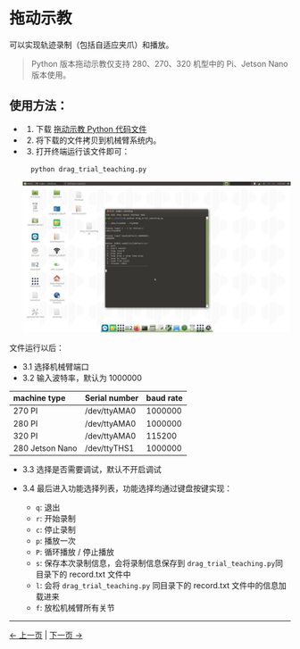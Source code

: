 # 拖动示教

可以实现轨迹录制（包括自适应夹爪）和播放。

> Python 版本拖动示教仅支持 280、270、320 机型中的 Pi、Jetson Nano 版本使用。

## 使用方法：

- 1. 下载 [拖动示教 Python 代码文件](https://github.com/elephantrobotics/pymycobot/blob/main/demo/drag_trial_teaching.py)
- 2. 将下载的文件拷贝到机械臂系统内。
- 3. 打开终端运行该文件即可：

  ```bash
    python drag_trial_teaching.py
  ```

    <img src="../../resources/10-ApplicationPython/drag.png" style="zoom:100%;" />

文件运行以后：

- 3.1 选择机械臂端口
- 3.2 输入波特率，默认为 1000000

| **machine type** | **Serial number** | **baud rate** |
| :--------------- | :---------------- | :------------ |
| 270 PI           | /dev/ttyAMA0      | 1000000       |
| 280 PI           | /dev/ttyAMA0      | 1000000       |
| 320 PI           | /dev/ttyAMA0      | 115200        |
| 280 Jetson Nano  | /dev/ttyTHS1      | 1000000       |

- 3.3 选择是否需要调试，默认不开启调试
- 3.4 最后进入功能选择列表，功能选择均通过键盘按键实现：

  - `q`: 退出
  - `r`: 开始录制
  - `c`: 停止录制
  - `p`: 播放一次
  - `P`: 循环播放 / 停止播放
  - `s`: 保存本次录制信息，会将录制信息保存到 `drag_trial_teaching.py`同目录下的 record.txt 文件中
  - `l`: 会将 `drag_trial_teaching.py` 同目录下的 record.txt 文件中的信息加载进来
  - `f`: 放松机械臂所有关节

---

[← 上一页](3_TCPIP.md) | [下一页 →](5_Handle_control.md)

